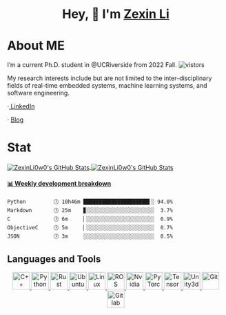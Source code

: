 <h1 align="center">
 Hey, 👋  I'm <a href="https://zexinli.com/" target="_blank">Zexin Li</a>
</h1>

# About ME
I’m a current Ph.D. student in @UCRiverside from 2022 Fall. <img src="https://visitor-badge.glitch.me/badge?page_id=zexinli0w0" alt="vistors"> 

My research interests include but are not limited to the inter-disciplinary fields of real-time embedded systems, machine learning systems, and software engineering.

·<a href='https://www.linkedin.com/in/zexin-li-25b985185/'>
 LinkedIn</a>

·
 <a href='https://blog.zexinli.com'>
 Blog
</a>

# Stat
<a href="https://github.com/ZexinLi0w0/ZexinLi0w0">
  <img align="center" src="https://github-readme-stats.vercel.app/api/top-langs/?username=ZexinLi0w0&theme=graywhite&layout=compact&exclude_repo=ZexinLi0w0.github.io,acamedic-page" alt="ZexinLi0w0's GitHub Stats" /></a><a href="https://github.com/ZexinLi0w0">
  <img align="center" src="https://github-readme-stats.vercel.app/api?username=ZexinLi0w0&theme=graywhite&show_icons=true&line_height=27&count_private=true&title_color=333&text_color=777" alt="ZexinLi0w0's GitHub Stats" /></a>

 <!-- waka-box start -->
#### <a href="https://gist.github.com/05a7064536359f4ab6203e498d96a5e2" target="_blank">📊 Weekly development breakdown</a>
```text
Python         🕓 10h46m █████████████████████▌░ 94.0%
Markdown       🕓 25m    ▊░░░░░░░░░░░░░░░░░░░░░░  3.7%
C              🕓 6m     ▏░░░░░░░░░░░░░░░░░░░░░░  0.9%
ObjectiveC     🕓 5m     ▏░░░░░░░░░░░░░░░░░░░░░░  0.7%
JSON           🕓 3m     ░░░░░░░░░░░░░░░░░░░░░░░  0.5%
```
<!-- Powered by https://github.com/YouEclipse/waka-box-go . -->
<!-- waka-box end -->

## Languages and Tools
<p align="center">
<a href='https://en.cppreference.com/w/cpp'>
  <img src='https://cdn.jsdelivr.net/npm/simple-icons@6.20.0/icons/cplusplus.svg' alt='C++' height='40'>
</a>
<a href='https://www.python.org/'>
  <img src="https://www.vectorlogo.zone/logos/python/python-icon.svg" alt="Python" height="40"/>
</a>
  <a href='https://www.rust-lang.org/'>
  <img src='https://www.vectorlogo.zone/logos/rust-lang/rust-lang-icon.svg' alt='Rust' height='40'>
</a>
   <a href='https://ubuntu.com/'>
  <img src="https://www.vectorlogo.zone/logos/ubuntu/ubuntu-icon.svg" alt="Ubuntu" height="40"/>
</a>
  <a href='https://www.linux.org/'>
  <img src="https://www.vectorlogo.zone/logos/linux/linux-icon.svg" alt="Linux" height="40"/> 
</a>
 <a href='https://www.ros.org/'>
  <img src='https://www.vectorlogo.zone/logos/ros/ros-icon.svg' alt='ROS' height='40'>
</a>
 <a href='https://www.nvidia.com/en-us/autonomous-machines/embedded-systems/'>
  <img src="https://www.vectorlogo.zone/logos/nvidia/nvidia-icon.svg" alt="Nvidia" height="40"/> 
</a>
<a href="https://pytorch.org/"> 
  <img src="https://www.vectorlogo.zone/logos/pytorch/pytorch-icon.svg" alt="PyTorch" height="40"/> 
</a>
<a href='https://tensorflow.google.cn/'>
  <img src="https://www.vectorlogo.zone/logos/tensorflow/tensorflow-icon.svg" alt="TensorFlow" height="40"/> 
</a>
 <a href='https://unity.com/'>
  <img src="https://www.vectorlogo.zone/logos/unity3d/unity3d-icon.svg" alt="Unity3d" height="40"/> 
</a>
<a href='https://git-scm.com/'>
  <img src="https://www.vectorlogo.zone/logos/git-scm/git-scm-icon.svg" alt="Git" height="40"/>
</a>
 <a href='https://gitlab.com/'>
  <img src="https://www.vectorlogo.zone/logos/gitlab/gitlab-icon.svg" alt="Gitlab" height="40"/>
</a>
</p>

